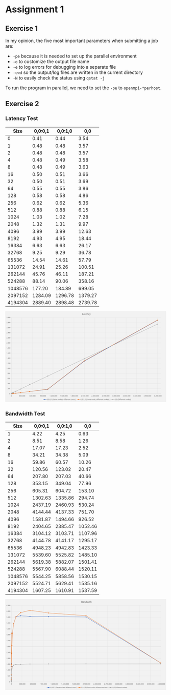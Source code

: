 # Assignment 1

## Exercise 1

In my opinion, the five most important parameters when submitting a job are:

- `-pe` because it is needed to set up the parallel environment
- `-o` to customize the output file name
- `-e` to log errors for debugging into a separate file
- `-cwd` so the output/log files are written in the current directory
- `-N` to easily check the status using `qstat -j`

To run the program in parallel, we need to set the `-pe` to `openmpi-*perhost`.

## Exercise 2

###  Latency Test

| Size    | 0,0:0,1 | 0,0:1,0 |     0,0 |
|---------|---------|---------|---------|
| 0       |    0.41 |    0.44 |    3.54 |
| 1       |    0.48 |    0.48 |    3.57 |
| 2       |    0.48 |    0.48 |    3.57 |
| 4       |    0.48 |    0.49 |    3.58 |
| 8       |    0.48 |    0.49 |    3.63 |
| 16      |    0.50 |    0.51 |    3.66 |
| 32      |    0.50 |    0.51 |    3.69 |
| 64      |    0.55 |    0.55 |    3.86 |
| 128     |    0.58 |    0.58 |    4.86 |
| 256     |    0.62 |    0.62 |    5.36 |
| 512     |    0.88 |    0.88 |    6.15 |
| 1024    |    1.03 |    1.02 |    7.28 |
| 2048    |    1.32 |    1.31 |    9.97 |
| 4096    |    3.99 |    3.99 |   12.63 |
| 8192    |    4.93 |    4.95 |   18.44 |
| 16384   |    6.63 |    6.63 |   26.17 |
| 32768   |    9.25 |    9.29 |   36.78 |
| 65536   |   14.54 |   14.61 |   57.79 |
| 131072  |   24.91 |   25.26 |  100.51 |
| 262144  |   45.76 |   46.11 |  187.21 |
| 524288  |   88.14 |   90.06 |  358.16 |
| 1048576 |  177.20 |  184.89 |  699.05 |
| 2097152 | 1284.09 | 1296.78 | 1379.27 |
| 4194304 | 2889.40 | 2898.48 | 2739.78 |

![](images/a01_e02_latency.svg)

### Bandwidth Test

| Size    | 0,0:0,1 | 0,0:1,0 |     0,0 |
|---------|---------|---------|---------|
| 1       |    4.22 |    4.25 |    0.63 |
| 2       |    8.51 |    8.58 |    1.26 |
| 4       |   17.07 |   17.23 |    2.52 |
| 8       |   34.21 |   34.38 |    5.09 |
| 16      |   59.86 |   60.57 |   10.26 |
| 32      |  120.56 |  123.02 |   20.47 |
| 64      |  207.80 |  207.03 |   40.66 |
| 128     |  353.15 |  349.04 |   77.96 |
| 256     |  605.31 |  604.72 |  153.10 |
| 512     | 1302.63 | 1335.86 |  294.74 |
| 1024    | 2437.19 | 2460.93 |  530.24 |
| 2048    | 4144.44 | 4137.33 |  751.70 |
| 4096    | 1581.87 | 1494.66 |  926.52 |
| 8192    | 2404.65 | 2385.47 | 1052.46 |
| 16384   | 3104.12 | 3103.71 | 1107.96 |
| 32768   | 4144.78 | 4141.17 | 1295.17 |
| 65536   | 4948.23 | 4942.83 | 1423.33 |
| 131072  | 5539.60 | 5525.82 | 1485.10 |
| 262144  | 5619.38 | 5882.07 | 1501.41 |
| 524288  | 5567.90 | 6088.44 | 1520.11 |
| 1048576 | 5544.25 | 5858.56 | 1530.15 |
| 2097152 | 5524.71 | 5629.41 | 1535.16 |
| 4194304 | 1607.25 | 1610.91 | 1537.59 |

![](images/a01_e02_bandwith.svg)

